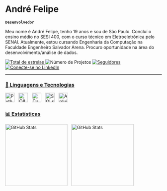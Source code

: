 #  André Felipe

**`Desenvolvedor`**

Meu nome é André Felipe, tenho 19 anos e sou de São Paulo. Concluí o ensino médio no SESI 400, com o curso técnico em Eletroeletrônica pelo SENAI. Atualmente, estou cursando Engenharia da Computação na Faculdade Engenheiro Salvador Arena. Procuro oportunidade na área do desenvolvimento/análise de dados.

<p align="left">
    <a href="https://github.com/andrefelipet3h?tab=repositories&sort=stargazers"">
        <img 
            alt="Total de estrelas" 
            title="Total de estrelas GitHub" 
            src="https://custom-icon-badges.demolab.com/github/stars/andrefelipet3h?color=%23E05D44&label=estrelas&logo=star&logoColor=white&style=for-the-badge&labelColor=CE4630"
        />
    </a>
<img 
  alt="Número de Projetos" 
  title="Projetos no GitHub"
  src="https://img.shields.io/badge/Projetos-2-E1AD0E?style=for-the-badge&labelColor=C79600&logo=github"
/>
    <a href="https://github.com/andrefeipet3h?tab=followers">
        <img 
            alt="Seguidores" 
            title="Me siga no GitHub" 
            src="https://custom-icon-badges.demolab.com/github/followers/andrefelipet3h?color=236ad3&labelColor=1155ba&style=for-the-badge&logo=github&label=Seguidores&logoColor=white"
        />
    </a>
  <a href="https://www.linkedin.com/in/andré-felipe-835115222/" target="_blank">
  <img 
    alt="Conecte-se no LinkedIn" 
    title="Conecte-se no LinkedIn" 
    src="https://img.shields.io/badge/LinkedIn-blue?style=for-the-badge&logo=linkedin&logoColor=white"
  />
</p>

---

### 🤖 Linguagens e Tecnologias
<img 
    align="left" 
    alt="Python" 
    title="Python"
    width="30px" 
    style="padding-right: 10px;" 
    src="https://cdn.jsdelivr.net/gh/devicons/devicon@latest/icons/python/python-original.svg" 
/>
<img 
    align="left" 
    alt="C#"
    title="C#" 
    width="30px" 
    style="padding-right: 10px;" 
    src="https://cdn.jsdelivr.net/gh/devicons/devicon@latest/icons/csharp/csharp-original.svg" 
/>
<img 
    align="left" 
    alt="C++" 
    title="C++"
    width="30px" 
    style="padding-right: 10px;" 
    src="https://cdn.jsdelivr.net/gh/devicons/devicon@latest/icons/cplusplus/cplusplus-original.svg" 
/>
<img 
    align="left" 
    alt="SQLserver"
    title="SQLserver" 
    width="30px" 
    style="padding-right: 10px;" 
    src="https://cdn.jsdelivr.net/gh/devicons/devicon@latest/icons/microsoftsqlserver/microsoftsqlserver-original.svg" 
/>
<img 
    align="left" 
    alt="Arduíno"
    title="Arduíno" 
    width="30px" 
    style="padding-right: 10px;" 
    src="https://cdn.jsdelivr.net/gh/devicons/devicon@latest/icons/arduino/arduino-original.svg" 
/>

<br/>
<br/>

### 📊 Estatísticas

<p>
  <img 
    align="left" 
    alt="GitHub Stats" 
    height="200" 
    style="padding-right: 10px;" 
    src="https://github-readme-stats.vercel.app/api?username=andrefelipet3h&show_icons=true&theme=tokyonight&include_all_commits=true&locale=pt-br" 
  />

<img 
      align="left" 
      alt="GitHub Stats" 
      height="200" 
      src="https://github-readme-stats.vercel.app/api/top-langs/?username=andrefelipet3h&theme=tokyonight&layout=compact&custom_title=Tecnologias&langs_count=9" 
  />

</p>
